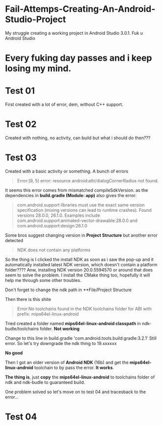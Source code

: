# Fail-Attemps-Creating-An-Android-Studio-Project
My struggle creating a working project in Android Studio 3.0.1. Fuk u Android Studio

# Every fuking day passes and i keep losing my mind.

#  Test 01
First created with a lot of error, dem, without C++ support.

# Test 02
Created with nothing, no activity, can build but what i should do then???

# Test 03
Created with a basic activity or something. A bunch of errors

> Error:(9, 5) error: resource android:attr/dialogCornerRadius not found.

It seems this error comes from mismatched compileSdkVersion.
as the dependencies in **build.gradle (Module: app)** also gives the error:

> com.android.support libraries must use the exact same version specification (mixing versions can lead to runtime crashes). Found versions 28.0.0, 26.1.0. Examples include com.android.support:animated-vector-drawable:28.0.0 and com.android.support:design:26.1.0

Some bros suggest changing version in **Project Structure** but another error detected

> NDK does not contain any platforms

So the thing is I clicked the install NDK as soon as i saw the pop-up and it automatically installed latest NDK version, which doesn't contain a platform folder???? Anw, installing NDK version 20.0.5594570 or around that does seem to solve the problem. I install the CMake thing too, hopefully it will help me through some other troubles.

Don't forget to change the ndk path in **File/Project Structure

Then there is this shite

> Error:No toolchains found in the NDK toolchains folder for ABI with prefix: mips64el-linux-android

Tried created a folder named **mips64el-linux-android classpath** in ndk-budle/toolchains folder. **Not working**

Change to this line in build.gradle 'com.android.tools.build:gradle:3.2.1' 
Still error.
So let's try downgrade the ndk thing to 19.xxxxxx 

**No good**

Then I got an older version of **Android NDK** (16b) and get the **mips64el-linux-android** toolchain to by pass the error. **It works**.
 
 **The thing is**, just **copy** the **mips64el-linux-android** to toolchains folder of ndk and ndk-budle to guaranteed build.
 
 One problem solved so let's move on to test 04 and tracesback to the error...
 
 # Test 04
